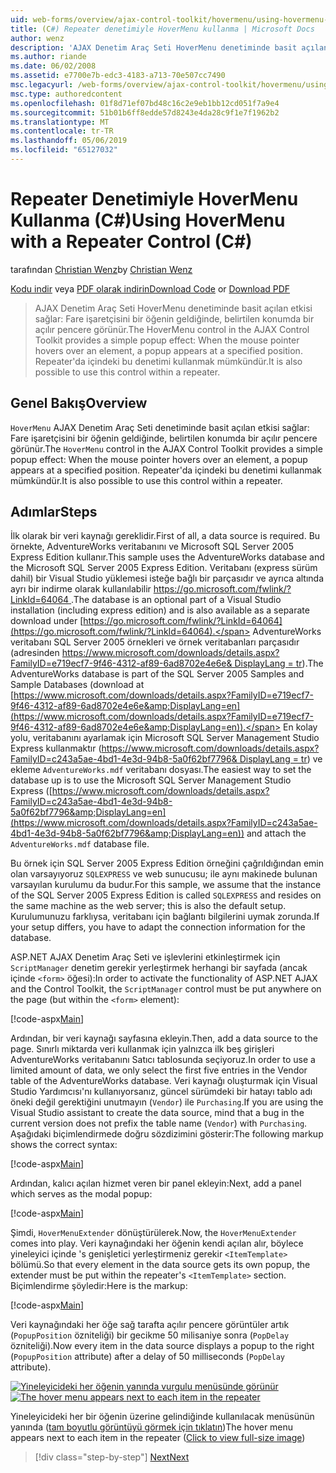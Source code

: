```yaml
---
uid: web-forms/overview/ajax-control-toolkit/hovermenu/using-hovermenu-with-a-repeater-control-cs
title: (C#) Repeater denetimiyle HoverMenu kullanma | Microsoft Docs
author: wenz
description: 'AJAX Denetim Araç Seti HoverMenu denetiminde basit açılan etkisi sağlar: Fare işaretçisini bir öğenin geldiğinde bir specifi açılır pencere görünür...'
ms.author: riande
ms.date: 06/02/2008
ms.assetid: e7700e7b-edc3-4183-a713-70e507cc7490
msc.legacyurl: /web-forms/overview/ajax-control-toolkit/hovermenu/using-hovermenu-with-a-repeater-control-cs
msc.type: authoredcontent
ms.openlocfilehash: 01f8d71ef07bd48c16c2e9eb1bb12cd051f7a9e4
ms.sourcegitcommit: 51b01b6ff8edde57d8243e4da28c9f1e7f1962b2
ms.translationtype: MT
ms.contentlocale: tr-TR
ms.lasthandoff: 05/06/2019
ms.locfileid: "65127032"
---
```

# <a name="using-hovermenu-with-a-repeater-control-c"></a><span data-ttu-id="adfd3-103">Repeater Denetimiyle HoverMenu Kullanma (C#)</span><span class="sxs-lookup"><span data-stu-id="adfd3-103">Using HoverMenu with a Repeater Control (C#)</span></span>

<span data-ttu-id="adfd3-104">tarafından [Christian Wenz](https://github.com/wenz)</span><span class="sxs-lookup"><span data-stu-id="adfd3-104">by [Christian Wenz](https://github.com/wenz)</span></span>

<span data-ttu-id="adfd3-105">[Kodu indir](http://download.microsoft.com/download/b/0/6/b06fe835-5b8f-4c00-aef8-062c19d75b95/HoverMenu1.cs.zip) veya [PDF olarak indirin](http://download.microsoft.com/download/b/6/a/b6ae89ee-df69-4c87-9bfb-ad1eb2b23373/hovermenu1CS.pdf)</span><span class="sxs-lookup"><span data-stu-id="adfd3-105">[Download Code](http://download.microsoft.com/download/b/0/6/b06fe835-5b8f-4c00-aef8-062c19d75b95/HoverMenu1.cs.zip) or [Download PDF](http://download.microsoft.com/download/b/6/a/b6ae89ee-df69-4c87-9bfb-ad1eb2b23373/hovermenu1CS.pdf)</span></span>

> <span data-ttu-id="adfd3-106">AJAX Denetim Araç Seti HoverMenu denetiminde basit açılan etkisi sağlar: Fare işaretçisini bir öğenin geldiğinde, belirtilen konumda bir açılır pencere görünür.</span><span class="sxs-lookup"><span data-stu-id="adfd3-106">The HoverMenu control in the AJAX Control Toolkit provides a simple popup effect: When the mouse pointer hovers over an element, a popup appears at a specified position.</span></span> <span data-ttu-id="adfd3-107">Repeater'da içindeki bu denetimi kullanmak mümkündür.</span><span class="sxs-lookup"><span data-stu-id="adfd3-107">It is also possible to use this control within a repeater.</span></span>

## <a name="overview"></a><span data-ttu-id="adfd3-108">Genel Bakış</span><span class="sxs-lookup"><span data-stu-id="adfd3-108">Overview</span></span>

<span data-ttu-id="adfd3-109">`HoverMenu` AJAX Denetim Araç Seti denetiminde basit açılan etkisi sağlar: Fare işaretçisini bir öğenin geldiğinde, belirtilen konumda bir açılır pencere görünür.</span><span class="sxs-lookup"><span data-stu-id="adfd3-109">The `HoverMenu` control in the AJAX Control Toolkit provides a simple popup effect: When the mouse pointer hovers over an element, a popup appears at a specified position.</span></span> <span data-ttu-id="adfd3-110">Repeater'da içindeki bu denetimi kullanmak mümkündür.</span><span class="sxs-lookup"><span data-stu-id="adfd3-110">It is also possible to use this control within a repeater.</span></span>

## <a name="steps"></a><span data-ttu-id="adfd3-111">Adımlar</span><span class="sxs-lookup"><span data-stu-id="adfd3-111">Steps</span></span>

<span data-ttu-id="adfd3-112">İlk olarak bir veri kaynağı gereklidir.</span><span class="sxs-lookup"><span data-stu-id="adfd3-112">First of all, a data source is required.</span></span> <span data-ttu-id="adfd3-113">Bu örnekte, AdventureWorks veritabanını ve Microsoft SQL Server 2005 Express Edition kullanır.</span><span class="sxs-lookup"><span data-stu-id="adfd3-113">This sample uses the AdventureWorks database and the Microsoft SQL Server 2005 Express Edition.</span></span> <span data-ttu-id="adfd3-114">Veritabanı (express sürüm dahil) bir Visual Studio yüklemesi isteğe bağlı bir parçasıdır ve ayrıca altında ayrı bir indirme olarak kullanılabilir [ https://go.microsoft.com/fwlink/?LinkId=64064 ](https://go.microsoft.com/fwlink/?LinkId=64064).</span><span class="sxs-lookup"><span data-stu-id="adfd3-114">The database is an optional part of a Visual Studio installation (including express edition) and is also available as a separate download under [https://go.microsoft.com/fwlink/?LinkId=64064](https://go.microsoft.com/fwlink/?LinkId=64064).</span></span> <span data-ttu-id="adfd3-115">AdventureWorks veritabanı SQL Server 2005 örnekleri ve örnek veritabanları parçasıdır (adresinden [ https://www.microsoft.com/downloads/details.aspx?FamilyID=e719ecf7-9f46-4312-af89-6ad8702e4e6e&amp; DisplayLang = tr](https://www.microsoft.com/downloads/details.aspx?FamilyID=e719ecf7-9f46-4312-af89-6ad8702e4e6e&amp;DisplayLang=en)).</span><span class="sxs-lookup"><span data-stu-id="adfd3-115">The AdventureWorks database is part of the SQL Server 2005 Samples and Sample Databases (download at [https://www.microsoft.com/downloads/details.aspx?FamilyID=e719ecf7-9f46-4312-af89-6ad8702e4e6e&amp;DisplayLang=en](https://www.microsoft.com/downloads/details.aspx?FamilyID=e719ecf7-9f46-4312-af89-6ad8702e4e6e&amp;DisplayLang=en)).</span></span> <span data-ttu-id="adfd3-116">En kolay yolu, veritabanını ayarlamak için Microsoft SQL Server Management Studio Express kullanmaktır ([https://www.microsoft.com/downloads/details.aspx?FamilyID=c243a5ae-4bd1-4e3d-94b8-5a0f62bf7796&amp; DisplayLang = tr](https://www.microsoft.com/downloads/details.aspx?FamilyID=c243a5ae-4bd1-4e3d-94b8-5a0f62bf7796&amp;DisplayLang=en)) ve ekleme `AdventureWorks.mdf` veritabanı dosyası.</span><span class="sxs-lookup"><span data-stu-id="adfd3-116">The easiest way to set the database up is to use the Microsoft SQL Server Management Studio Express ([https://www.microsoft.com/downloads/details.aspx?FamilyID=c243a5ae-4bd1-4e3d-94b8-5a0f62bf7796&amp;DisplayLang=en](https://www.microsoft.com/downloads/details.aspx?FamilyID=c243a5ae-4bd1-4e3d-94b8-5a0f62bf7796&amp;DisplayLang=en)) and attach the `AdventureWorks.mdf` database file.</span></span>

<span data-ttu-id="adfd3-117">Bu örnek için SQL Server 2005 Express Edition örneğini çağrıldığından emin olan varsayıyoruz `SQLEXPRESS` ve web sunucusu; ile aynı makinede bulunan varsayılan kurulumu da budur.</span><span class="sxs-lookup"><span data-stu-id="adfd3-117">For this sample, we assume that the instance of the SQL Server 2005 Express Edition is called `SQLEXPRESS` and resides on the same machine as the web server; this is also the default setup.</span></span> <span data-ttu-id="adfd3-118">Kurulumunuzu farklıysa, veritabanı için bağlantı bilgilerini uymak zorunda.</span><span class="sxs-lookup"><span data-stu-id="adfd3-118">If your setup differs, you have to adapt the connection information for the database.</span></span>

<span data-ttu-id="adfd3-119">ASP.NET AJAX Denetim Araç Seti ve işlevlerini etkinleştirmek için `ScriptManager` denetim gerekir yerleştirmek herhangi bir sayfada (ancak içinde `<form>` öğesi):</span><span class="sxs-lookup"><span data-stu-id="adfd3-119">In order to activate the functionality of ASP.NET AJAX and the Control Toolkit, the `ScriptManager` control must be put anywhere on the page (but within the `<form>` element):</span></span>

[!code-aspx[Main](using-hovermenu-with-a-repeater-control-cs/samples/sample1.aspx)]

<span data-ttu-id="adfd3-120">Ardından, bir veri kaynağı sayfasına ekleyin.</span><span class="sxs-lookup"><span data-stu-id="adfd3-120">Then, add a data source to the page.</span></span> <span data-ttu-id="adfd3-121">Sınırlı miktarda veri kullanmak için yalnızca ilk beş girişleri AdventureWorks veritabanını Satıcı tablosunda seçiyoruz.</span><span class="sxs-lookup"><span data-stu-id="adfd3-121">In order to use a limited amount of data, we only select the first five entries in the Vendor table of the AdventureWorks database.</span></span> <span data-ttu-id="adfd3-122">Veri kaynağı oluşturmak için Visual Studio Yardımcısı'nı kullanıyorsanız, güncel sürümdeki bir hatayı tablo adı öneki değil gerektiğini unutmayın (`Vendor`) ile `Purchasing`.</span><span class="sxs-lookup"><span data-stu-id="adfd3-122">If you are using the Visual Studio assistant to create the data source, mind that a bug in the current version does not prefix the table name (`Vendor`) with `Purchasing`.</span></span> <span data-ttu-id="adfd3-123">Aşağıdaki biçimlendirmede doğru sözdizimini gösterir:</span><span class="sxs-lookup"><span data-stu-id="adfd3-123">The following markup shows the correct syntax:</span></span>

[!code-aspx[Main](using-hovermenu-with-a-repeater-control-cs/samples/sample2.aspx)]

<span data-ttu-id="adfd3-124">Ardından, kalıcı açılan hizmet veren bir panel ekleyin:</span><span class="sxs-lookup"><span data-stu-id="adfd3-124">Next, add a panel which serves as the modal popup:</span></span>

[!code-aspx[Main](using-hovermenu-with-a-repeater-control-cs/samples/sample3.aspx)]

<span data-ttu-id="adfd3-125">Şimdi, `HoverMenuExtender` dönüştürülerek.</span><span class="sxs-lookup"><span data-stu-id="adfd3-125">Now, the `HoverMenuExtender` comes into play.</span></span> <span data-ttu-id="adfd3-126">Veri kaynağındaki her öğenin kendi açılan alır, böylece yineleyici içinde 's genişletici yerleştirmeniz gerekir `<ItemTemplate>` bölümü.</span><span class="sxs-lookup"><span data-stu-id="adfd3-126">So that every element in the data source gets its own popup, the extender must be put within the repeater's `<ItemTemplate>` section.</span></span> <span data-ttu-id="adfd3-127">Biçimlendirme şöyledir:</span><span class="sxs-lookup"><span data-stu-id="adfd3-127">Here is the markup:</span></span>

[!code-aspx[Main](using-hovermenu-with-a-repeater-control-cs/samples/sample4.aspx)]

<span data-ttu-id="adfd3-128">Veri kaynağındaki her öğe sağ tarafta açılır pencere görüntüler artık (`PopupPosition` özniteliği) bir gecikme 50 milisaniye sonra (`PopDelay` özniteliği).</span><span class="sxs-lookup"><span data-stu-id="adfd3-128">Now every item in the data source displays a popup to the right (`PopupPosition` attribute) after a delay of 50 milliseconds (`PopDelay` attribute).</span></span>

<span data-ttu-id="adfd3-129">[![Yineleyicideki her öğenin yanında vurgulu menüsünde görünür](using-hovermenu-with-a-repeater-control-cs/_static/image2.png)](using-hovermenu-with-a-repeater-control-cs/_static/image1.png)</span><span class="sxs-lookup"><span data-stu-id="adfd3-129">[![The hover menu appears next to each item in the repeater](using-hovermenu-with-a-repeater-control-cs/_static/image2.png)](using-hovermenu-with-a-repeater-control-cs/_static/image1.png)</span></span>

<span data-ttu-id="adfd3-130">Yineleyicideki her bir öğenin üzerine gelindiğinde kullanılacak menüsünün yanında ([tam boyutlu görüntüyü görmek için tıklatın](using-hovermenu-with-a-repeater-control-cs/_static/image3.png))</span><span class="sxs-lookup"><span data-stu-id="adfd3-130">The hover menu appears next to each item in the repeater ([Click to view full-size image](using-hovermenu-with-a-repeater-control-cs/_static/image3.png))</span></span>

> [!div class="step-by-step"]
> [<span data-ttu-id="adfd3-131">Next</span><span class="sxs-lookup"><span data-stu-id="adfd3-131">Next</span></span>](using-hovermenu-with-a-repeater-control-vb.md)
